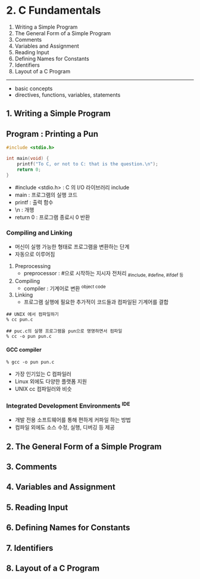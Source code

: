 # 2. C Fundamentals

1. Writing a Simple Program
2. The General Form of a Simple Program
3. Comments
4. Variables and Assignment
5. Reading Input
6. Defining Names for Constants
7. Identifiers
8. Layout of a C Program

---

- basic concepts
- directives, functions, variables, statements

## 1. Writing a Simple Program

## Program : Printing a Pun

```c
#include <stdio.h>

int main(void) {
    printf("To C, or not to C: that is the question.\n");
    return 0;
}
```

- #include <stdio.h> : C 의 I/O 라이브러리 include
- main : 프로그램의 실행 코드
- printf : 출력 함수
- \n : 개행
- return 0 : 프로그램 종료시 0 반환

### Compiling and Linking

- 머신이 실행 가능한 형태로 프로그램을 변환하는 단계
- 자동으로 이루어짐

1. Preprocessing
    - preprocessor : #으로 시작하는 지시자 전처리 <sub>#include, #define, #ifdef 등</sub>
2. Compiling
    - compiler : 기계어로 변환 <sup>object code</sup>
3. Linking
    - 프로그램 실행에 필요한 추가적이 코드들과 컴파일된 기계어를 결합

```shell
## UNIX 에서 컴파일하기
% cc pun.c

## puc.c의 실행 프로그램을 pun으로 명명하면서 컴파일
% cc -o pun pun.c
```

#### GCC compiler

```shell
% gcc -o pun pun.c
```

- 가장 인기있는 C 컴파일러
- Linux 외에도 다양한 플랫폼 지원
- UNIX cc 컴파일러와 비슷

### Integrated Development Environments <sup>IDE</sup>

- 개발 전용 소프트웨어를 통해 편하게 커파일 하는 방법
- 컴파일 외에도 소스 수정, 실행, 디버깅 등 제공

## 2. The General Form of a Simple Program

## 3. Comments

## 4. Variables and Assignment

## 5. Reading Input

## 6. Defining Names for Constants

## 7. Identifiers

## 8. Layout of a C Program
